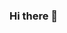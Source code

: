### Hi there 👋

<!--
**joaovictordesouzaduarte/joaovictordesouzaduarte** is a ✨ _special_ ✨ repository because its `README.md` (this file) appears on your GitHub profile.

Here are some ideas to get you started:

- 🔭 I’m currently working at IBRE (Instituto Brasileiro de Economia) as Economic Research Intern 
- 🌱 I’m currently learning Python to appliead in machine learning and data visualizations

-->
